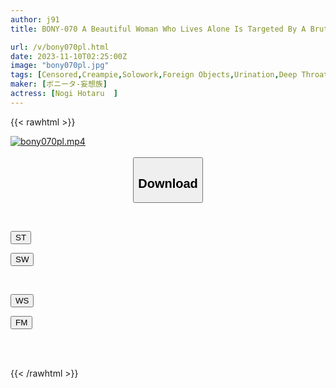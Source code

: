 ```yaml
---
author: j91
title: BONY-070 A Beautiful Woman Who Lives Alone Is Targeted By A Brutal Criminal Group And Is Forced Into Her Home And Creampie Rape Hotaru Nogi

url: /v/bony070pl.html
date: 2023-11-10T02:25:00Z
image: "bony070pl.jpg"
tags: [Censored,Creampie,Solowork,Foreign Objects,Urination,Deep Throating,Evil	 ]
maker: [ボニータ-妄想族]
actress: [Nogi Hotaru  ]
---
```



{{< rawhtml >}}

<div class="video" data-videoid="z6e7mmvbx4hYDpD">
    <a href="javascript:;">
        <img src="https://my.j91.asia/v/bony070pl.jpg" width="WIDTH" height="HEIGHT" alt="bony070pl.mp4" loading="lazy">
    </a>
</div>

<script type="text/javascript" src="https://j91.asia/asset/on-demand-st.js"></script>

<br>
  <link rel="stylesheet" href="https://j91.asia/asset/bs5.css">
  
  <center>
  <button class="btn btn-primary" type="button" data-bs-toggle="collapse" data-bs-target=".multi-collapse" aria-expanded="false" aria-controls="multiCollapseExample1 multiCollapseExample2"><h2>Download</h2></button></center>
</p>
<div class="row">
  <div class="col">
    <div class="collapse multi-collapse" id="multiCollapseExample1">
      <div class="card card-body">
	      	      <br>
<div class="buttons">  
<p><a href="https://streamtape.to/v/z6e7mmvbx4hYDpD" target="_blank"><button class="btn-hover color-3"><i class="fa fa-download"></i> ST</button></a></p>
<p><a href="https://sfastwish.com/j9arygrde7u3" target="_blank"><button class="btn-hover color-2"><i class="fa fa-download"></i> SW</button></a></p></div>
    </div>
  </div>
</div>
  <div class="col">
    <div class="collapse multi-collapse" id="multiCollapseExample2">
      <div class="card card-body">
	      <br>
<div class="buttons">
<p><a href="javascript:;" target="_blank"><button class="btn-hover color-9"><i class="fa fa-download"></i> WS</button></a></p>
<p><a href="javascript:;" target="_blank"><button class="btn-hover color-8"><i class="fa fa-download"></i> FM</button></a></p></div>
<br><br>
      </div>
    </div>
  </div>
</div>

{{< /rawhtml >}}
